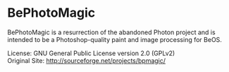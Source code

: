 BePhotoMagic
============

BePhotoMagic is a resurrection of the abandoned Photon project and is intended to be a Photoshop-quality paint and image processing for BeOS.

License: GNU General Public License version 2.0 (GPLv2)  
Original Site: http://sourceforge.net/projects/bpmagic/

